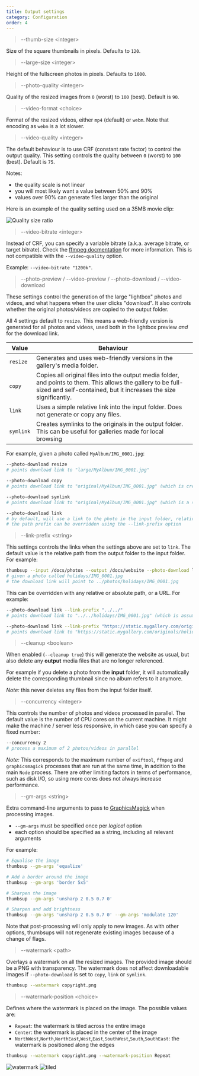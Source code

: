 ```yaml
---
title: Output settings
category: Configuration
order: 4
---
```


> \-\-thumb-size &lt;integer&gt;

Size of the square thumbnails in pixels. Defaults to `120`.

> \-\-large-size &lt;integer&gt;

Height of the fullscreen photos in pixels. Defaults to `1000`.

> \-\-photo-quality &lt;integer&gt;

Quality of the resized images from `0` (worst) to `100` (best).
Default is `90`.

> \-\-video-format &lt;choice&gt;

Format of the resized videos, either `mp4` (default) or `webm`.
Note that encoding as `webm` is a lot slower.

> \-\-video-quality &lt;integer&gt;

The default behaviour is to use CRF (constant rate factor) to control the output quality.
This setting controls the quality between `0` (worst) to `100` (best). Default is `75`.

Notes:

- the quality scale is not linear
- you will most likely want a value between 50% and 90%
- values over 90% can generate files larger than the original

Here is an example of the quality setting used on a 35MB movie clip:

![Quality size ratio](../../images/video-quality.png)

> \-\-video-bitrate &lt;integer&gt;

Instead of CRF, you can specify a variable bitrate (a.k.a. average bitrate, or target bitrate).
Check the [ffmpeg docmentation](https://trac.ffmpeg.org/wiki/Encode/H.264) for more information.
This is not compatible with the `--video-quality` option.

Example: `--video-bitrate "1200k"`.


> \-\-photo-preview / \-\-video-preview / \-\-photo-download / \-\-video-download

These settings control the generation of the large "lightbox" photos and videos, and what happens when the user clicks "download". It also controls whether the original photos/videos are copied to the output folder.

All 4 settings default to `resize`. This means a web-friendly version is generated for all photos and videos, used both in the lightbox preview *and* for the download link.

| Value	| Behaviour |
|-------|-------------------------|
| `resize` | Generates and uses web-friendly versions in the gallery's media folder. |
| `copy` | Copies all original files into the output media folder, and points to them. This allows the gallery to be full-sized and self-contained, but it increases the size significantly. |
| `link` | Uses a simple relative link into the input folder. Does not generate or copy any files. |
| `symlink` | Creates symlinks to the originals in the output folder. This can be useful for galleries made for local browsing |

For example, given a photo called `MyAlbum/IMG_0001.jpg`:

```bash
--photo-download resize
# points download link to "large/MyAlbum/IMG_0001.jpg"

--photo-download copy
# points download link to "original/MyAlbum/IMG_0001.jpg" (which is created as part of the build)

--photo-download symlink
# points download link to "original/MyAlbum/IMG_0001.jpg" (which is a symlink to the input photo)

--photo-download link
# by default, will use a link to the photo in the input folder, relative to the output folder
# the path prefix can be overridden using the --link-prefix option
```

> \-\-link-prefix &lt;string&gt;

This settings controls the links when the settings above are set to `link`.
The default value is the relative path from the output folder to the input folder.
For example:

```bash
thumbsup --input /docs/photos --output /docs/website --photo-download link
# given a photo called holidays/IMG_0001.jpg
# the download link will point to ../photos/holidays/IMG_0001.jpg
```

This can be overridden with any relative or absolute path, or a URL. For example:

```bash
--photo-download link --link-prefix "../../"
# points download link to "../../holidays/IMG_0001.jpg" (which is assumed to already exist)

--photo-download link --link-prefix "https://static.mygallery.com/originals/"
# points download link to "https://static.mygallery.com/originals/holidays/IMG_0001.jpg" (which is assumed to already exist)
```

> \-\-cleanup &lt;boolean&gt;

When enabled (`--cleanup true`) this will generate the website as usual,
but also delete any **output** media files that are no longer referenced.

For example if you delete a photo from the **input** folder,
it will automatically delete the corresponding thumbnail since no album refers to it anymore.

*Note:* this never deletes any files from the input folder itself.

> \-\-concurrency &lt;integer&gt;

This controls the number of photos and videos processed in parallel.
The default value is the number of CPU cores on the current machine.
It might make the machine / server less responsive, in which case you can specify a fixed number:

```bash
--concurrency 2
# process a maximum of 2 photos/videos in parallel
```

*Note:* This corresponds to the maximum number of `exiftool`, `ffmpeg` and `graphicsmagick`
processes that are run at the same time, in addition to the main `Node` process.
There are other limiting factors in terms of performance, such as disk I/O,
so using more cores does not always increase performance.

> \-\-gm-args &lt;string&gt;

Extra command-line arguments to pass to [GraphicsMagick](http://www.graphicsmagick.org/) when processing images.

- `--gm-args` must be specified once per _logical_ option
- each option should be specified as a string, including all relevant arguments

For example:

```bash
# Equalise the image
thumbsup --gm-args 'equalize'

# Add a border around the image
thumbsup --gm-args 'border 5x5'

# Sharpen the image
thumbsup --gm-args 'unsharp 2 0.5 0.7 0'

# Sharpen and add brightness
thumbsup --gm-args 'unsharp 2 0.5 0.7 0' --gm-args 'modulate 120'
```

Note that post-processing will only apply to new images.
As with other options, thumbsups will not regenerate existing images because of a change of flags.

> \-\-watermark &lt;path&gt;

Overlays a watermark on all the resized images. The provided image should be a PNG with transparency.
The watermark does not affect downloadable images if `--photo-download` is set to `copy`, `link` or `symlink`.

```bash
thumbsup --watermark copyright.png
```

> \-\-watermark-position &lt;choice&gt;

Defines where the watermark is placed on the image. The possible values are:

- `Repeat`: the watermark is tiled across the entire image
- `Center`: the watermark is placed in the center of the image
- `NorthWest`,`North`,`NorthEast`,`West`,`East`,`SouthWest`,`South`,`SouthEast`: the watermark is positioned along the edges

```bash
thumbsup --watermark copyright.png --watermark-position Repeat
```

![watermark](../../images/watermark.jpg) ![tiled](../../images/watermark-repeat.jpg)
